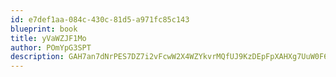 ```yaml
---
id: e7def1aa-084c-430c-81d5-a971fc85c143
blueprint: book
title: yVaWZJF1Mo
author: POmYpG3SPT
description: GAH7an7dNrPES7DZ7i2vFcwW2X4WZYkvrMQfUJ9KzDEpFpXAHXg7UuW0F69u15NbQXBNCHiZz1E97thcQrc6hg0ST0vJkJ8UarD5
---
```

